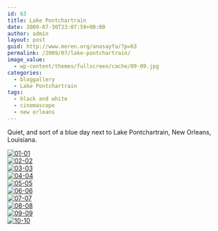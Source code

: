 ```yaml
---
id: 63
title: Lake Pontchartrain
date: 2009-07-30T23:07:59+00:00
author: admin
layout: post
guid: http://www.meren.org/anasayfa/?p=63
permalink: /2009/07/lake-pontchartrain/
image_value:
  - wp-content/themes/fullscreen/cache/09-09.jpg
categories:
  - bloggallery
  - Lake Pontchartrain
tags:
  - black and white
  - cinemascope
  - new orleans
---
```

Quiet, and sort of a blue day next to Lake Pontchartrain, New Orleans, Louisiana.


<div class="ngg-gallery-thumbnail" >
<a href="{{ site.baseurl }}/images/lake-pontchartrain-01-01.jpg" title=" " rel="lightbox[set_8]" >
<img title="01-01" alt="01-01" src="{{ site.baseurl }}/images/lake-pontchartrain-01-01.jpg">
</a>
</div>


 
<div id="ngg-image-86" class="ngg-gallery-thumbnail-box" style="width:100%;" >
<div class="ngg-gallery-thumbnail" >
<a href="{{ site.baseurl }}/images/lake-pontchartrain-02-02.jpg" title=" " rel="lightbox[set_8]" >
<img title="02-02" alt="02-02" src="{{ site.baseurl }}/images/lake-pontchartrain-02-02.jpg" >
</a>
</div>
</div>


 
<div id="ngg-image-87" class="ngg-gallery-thumbnail-box" style="width:100%;" >
<div class="ngg-gallery-thumbnail" >
<a href="{{ site.baseurl }}/images/lake-pontchartrain-03-03.jpg" title=" " rel="lightbox[set_8]" >
<img title="03-03" alt="03-03" src="{{ site.baseurl }}/images/lake-pontchartrain-03-03.jpg" >
</a>
</div>
</div>


 
<div id="ngg-image-88" class="ngg-gallery-thumbnail-box" style="width:100%;" >
<div class="ngg-gallery-thumbnail" >
<a href="{{ site.baseurl }}/images/lake-pontchartrain-04-04.jpg" title=" " rel="lightbox[set_8]" >
<img title="04-04" alt="04-04" src="{{ site.baseurl }}/images/lake-pontchartrain-04-04.jpg" >
</a>
</div>
</div>


 
<div id="ngg-image-89" class="ngg-gallery-thumbnail-box" style="width:100%;" >
<div class="ngg-gallery-thumbnail" >
<a href="{{ site.baseurl }}/images/lake-pontchartrain-05-05.jpg" title=" " rel="lightbox[set_8]" >
<img title="05-05" alt="05-05" src="{{ site.baseurl }}/images/lake-pontchartrain-05-05.jpg" >
</a>
</div>
</div>


 
<div id="ngg-image-90" class="ngg-gallery-thumbnail-box" style="width:100%;" >
<div class="ngg-gallery-thumbnail" >
<a href="{{ site.baseurl }}/images/lake-pontchartrain-06-06.jpg" title=" " rel="lightbox[set_8]" >
<img title="06-06" alt="06-06" src="{{ site.baseurl }}/images/lake-pontchartrain-06-06.jpg" >
</a>
</div>
</div>


 
<div id="ngg-image-91" class="ngg-gallery-thumbnail-box" style="width:100%;" >
<div class="ngg-gallery-thumbnail" >
<a href="{{ site.baseurl }}/images/lake-pontchartrain-07-07.jpg" title=" " rel="lightbox[set_8]" >
<img title="07-07" alt="07-07" src="{{ site.baseurl }}/images/lake-pontchartrain-07-07.jpg" >
</a>
</div>
</div>


 
<div id="ngg-image-92" class="ngg-gallery-thumbnail-box" style="width:100%;" >
<div class="ngg-gallery-thumbnail" >
<a href="{{ site.baseurl }}/images/lake-pontchartrain-08-08.jpg" title=" " rel="lightbox[set_8]" >
<img title="08-08" alt="08-08" src="{{ site.baseurl }}/images/lake-pontchartrain-08-08.jpg" >
</a>
</div>
</div>


 
<div id="ngg-image-93" class="ngg-gallery-thumbnail-box" style="width:100%;" >
<div class="ngg-gallery-thumbnail" >
<a href="{{ site.baseurl }}/images/lake-pontchartrain-09-09.jpg" title=" " rel="lightbox[set_8]" >
<img title="09-09" alt="09-09" src="{{ site.baseurl }}/images/lake-pontchartrain-09-09.jpg" >
</a>
</div>
</div>


 
<div id="ngg-image-94" class="ngg-gallery-thumbnail-box" style="width:100%;" >
<div class="ngg-gallery-thumbnail" >
<a href="{{ site.baseurl }}/images/lake-pontchartrain-10-10.jpg" title=" " rel="lightbox[set_8]" >
<img title="10-10" alt="10-10" src="{{ site.baseurl }}/images/lake-pontchartrain-10-10.jpg" >
</a>
</div>
</div>

